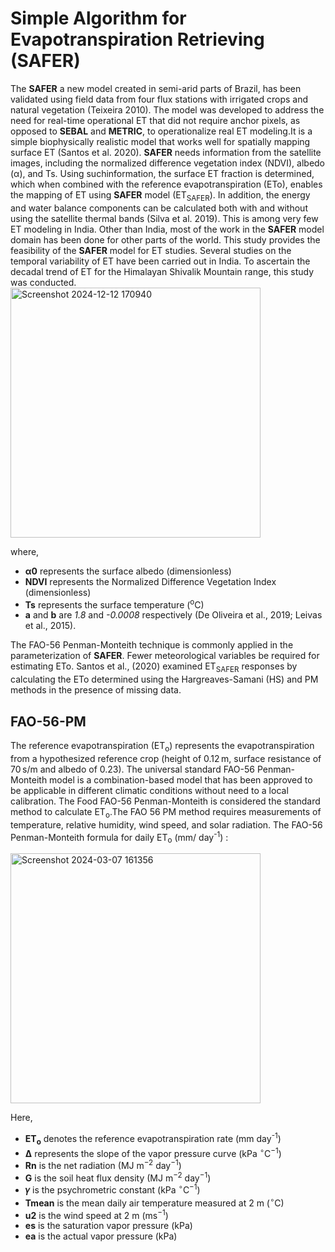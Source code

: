 # Simple Algorithm for Evapotranspiration Retrieving (SAFER)
The **SAFER** a new model created in semi-arid parts of Brazil, has been validated using field
data from four flux stations with irrigated crops and natural vegetation (Teixeira 2010). The
model was developed to address the need for real-time operational ET that did not require
anchor pixels, as opposed to **SEBAL** and **METRIC**, to operationalize real ET modeling.It is a simple biophysically realistic model that works well for spatially
mapping surface ET (Santos et al. 2020). **SAFER** needs information from the satellite images,
including the normalized difference vegetation index (NDVI), albedo (α), and Ts. Using suchinformation, the surface ET fraction is determined, which when combined with the reference
evapotranspiration (ETo), enables the mapping of ET using **SAFER** model (ET<sub>SAFER</sub>). In
addition, the energy and water balance components can be calculated both with and without
using the satellite thermal bands (Silva et al. 2019).
This is among very few ET modeling in India. Other than India, most of the work in the **SAFER** model domain has been done for other parts of the world. This study provides the feasibility of the **SAFER** model for ET studies. Several studies on the temporal variability of ET have been carried out in India. To ascertain the decadal trend of ET for the Himalayan Shivalik Mountain range, this study was conducted.
                                                                                          <img width="400" alt="Screenshot 2024-12-12 170940" src="https://github.com/user-attachments/assets/4a8393f0-58dd-4543-9919-7a023c23fed2">

where,
- **α0** represents the surface albedo (dimensionless)
- **NDVI** represents the Normalized Difference Vegetation Index (dimensionless)
- **Ts** represents the surface temperature (<sup>o</sup>C)
- **a** and **b** are *1.8* and *-0.0008* respectively (De Oliveira et al., 2019; Leivas et al., 2015).

The FAO-56 Penman-Monteith technique is commonly applied in the parameterization of **SAFER**. Fewer meteorological variables be required for estimating ETo. Santos et al., (2020) examined ET<sub>SAFER</sub> responses by calculating the ETo determined using the Hargreaves-Samani (HS) and PM methods in the presence of missing data.

## FAO-56-PM
The reference evapotranspiration (ET<sub>o</sub>) represents the evapotranspiration from a hypothesized reference crop (height of 0.12 m, surface resistance of 70 s/m and albedo of 0.23).
The universal standard FAO-56 Penman-Monteith model is a combination-based model that has been approved to be applicable in different climatic conditions without need to a local calibration. The Food FAO-56 Penman-Monteith is considered the standard method to calculate ET<sub>o</sub>.The FAO 56 PM method requires measurements of temperature, relative humidity, wind speed, and solar radiation.
The FAO-56 Penman-Monteith formula for daily ET<sub>o</sub> (mm/ day<sup>-1</sup>) :

<img width="400" alt="Screenshot 2024-03-07 161356" src="https://github.com/AthiraNG/FAO-56-PM/assets/129937610/3fde2d5d-5f1e-4104-bb65-e63f2edb0734">


  Here,
- **ET<sub>o</sub>** denotes the reference evapotranspiration rate (mm day<sup>-1</sup>)
- **Δ** represents the slope of the vapor pressure curve (kPa <sup>∘</sup>C<sup>−1</sup>)
- **Rn** is the net radiation (MJ m<sup>−2</sup> day<sup>−1</sup>)
- **G** is the soil heat flux density (MJ m<sup>−2</sup> day<sup>−1</sup>)
- **𝛾** is the psychrometric constant (kPa <sup>∘</sup>C<sup>−1</sup>)
- **Tmean** is the mean daily air temperature measured at 2 m (<sup>∘</sup>C)
- **u2** is the wind speed at 2 m (ms<sup>−1</sup>)
- **es** is the saturation vapor pressure (kPa)
- **ea** is the actual vapor pressure (kPa)
